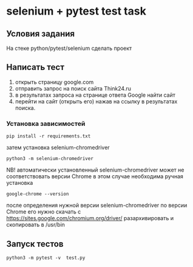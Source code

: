 # selenium + pytest test task
## Условия задания
  На стеке python/pytest/selenium сделать проект
## Написать тест  
 1) открыть страницу google.com
 2) отправить запрос на поиск сайта Think24.ru
 3) в результатах запроса на странице ответа Google найти сайт
 4) перейти на сайт (открыть его) нажав на ссылку в результатах поиска.

### Установка зависимостей
```
pip install -r requirements.txt 
```
затем установка selenium-chromedriver
```
python3 -m selenium-chromedriver
```
NB! автоматически установленный selenium-chromedriver может не соответствовать версии Chrome
в этом случае необходима ручная установка
```
google-chrome --version
```
после определения нужной версии selenium-chromedriver по версии Chrome его нужно скачать с
https://sites.google.com/chromium.org/driver/ 
разархивировать и скопировать в /usr/bin


## Запуск тестов

``` 
python3 -m pytest -v  test.py
```
